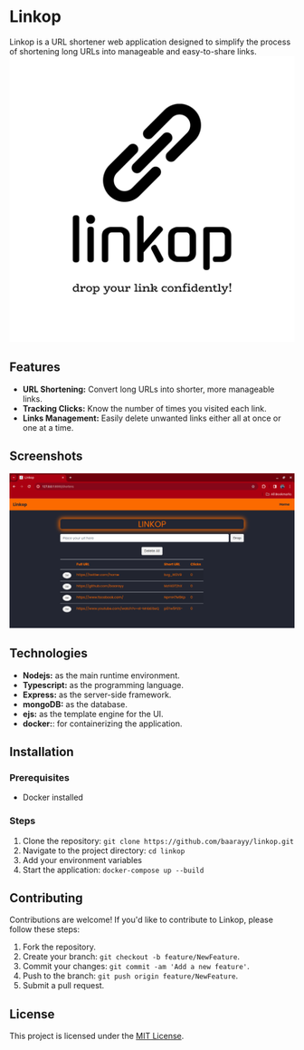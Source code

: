 # Linkop

Linkop is a URL shortener web application designed to simplify the process of shortening long URLs into manageable and easy-to-share links.
![Linkop Logo](src/views/png/logo-black.png)

## Features

- **URL Shortening:** Convert long URLs into shorter, more manageable links.
- **Tracking Clicks:** Know the number of times you visited each link.
- **Links Management:** Easily delete unwanted links either all at once or one at a time.

## Screenshots
![Screenshot](screens/sc2.png)

## Technologies 
- **Nodejs:** as the main runtime environment.
- **Typescript:** as the programming language.
- **Express:** as the server-side framework.
- **mongoDB:** as the database.
- **ejs:** as the template engine for the UI.
- **docker:**: for containerizing the application.

## Installation

### Prerequisites

- Docker installed

### Steps

1. Clone the repository: `git clone https://github.com/baarayy/linkop.git`
2. Navigate to the project directory: `cd linkop`
3. Add your environment variables
4. Start the application: `docker-compose up --build`


## Contributing

Contributions are welcome! If you'd like to contribute to Linkop, please follow these steps:

1. Fork the repository.
2. Create your branch: `git checkout -b feature/NewFeature`.
3. Commit your changes: `git commit -am 'Add a new feature'`.
4. Push to the branch: `git push origin feature/NewFeature`.
5. Submit a pull request.

## License

This project is licensed under the [MIT License](LICENSE).
